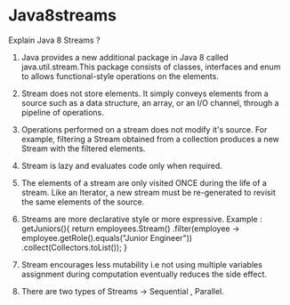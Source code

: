 # Java8streams

Explain Java 8 Streams ?

1. Java provides a new additional package in Java 8 called java.util.stream.This package consists of classes, interfaces and enum to allows functional-style operations on the elements.

2. Stream does not store elements. It simply conveys elements from a source such as a data structure, an array, or an I/O channel, through a pipeline of operations.

3. Operations performed on a stream does not modify it's source. For example, filtering a Stream obtained from a collection produces a new Stream with the filtered elements.

4. Stream is lazy and evaluates code only when required.

5. The elements of a stream are only visited ONCE during the life of a stream. Like an Iterator, a new stream must be re-generated to revisit the same elements of the source.

6. Streams are more declarative style or more expressive.
   Example : 
            getJuniors(){
              return employees.Stream()
                              .filter(employee -> employee.getRole().equals("Junior Engineer"))
                              .collect(Collectors.toList());
            }
7. Stream encourages less mutability i.e not using multiple variables assignment during computation eventually reduces the side effect.

8. There are two types of Streams -> Sequential , Parallel.


